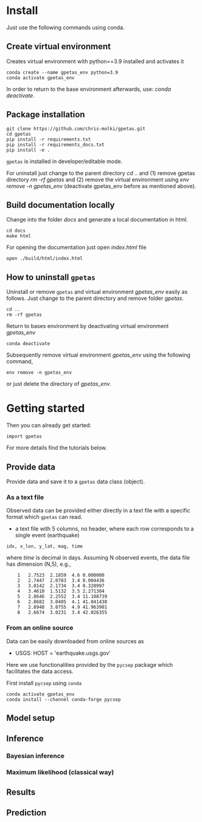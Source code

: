 # Install

Just use the following commands using conda.

## Create virtual environment
Creates virtual environment with python==3.9 installed and activates it
```
conda create --name gpetas_env python=3.9
conda activate gpetas_env
```
In order to return to the base environment afterwards, use: *conda deactivate*.

## Package installation
```
git clone https://github.com/chris-molki/gpetas.git
cd gpetas
pip install -r requirements.txt
pip install -r requirements_docs.txt
pip install -e .
```

`gpetas` is installed in developer/editable mode.

For uninstall just change to the parent directory *cd ..* and (1) remove gpetas directory *rm -rf gpetas* and (2) remove the virtual environment
using *env remove -n gpetas_env* (deactivate gpetas_env before as mentioned above).

## Build documentation locally

Change into the folder *docs*
and generate a local documentation in html.
```
cd docs
make html
```
For opening the documentation just open *index.html* file
```
open ./build/html/index.html
```

## How to uninstall ```gpetas```

Uninstall or remove ```gpetas``` and
virtual environment *gpetas_env* easily
as follows.
Just change to the parent directory
and remove folder *gpetas*.
```
cd ..
rm -rf gpetas
```
Return to bases environment by deactivating virtual environment *gpetas_env*
```
conda deactivate
```
Subsequently remove virtual environment *gpetas_env* using the following
command,
```
env remove -n gpetas_env
```
or just delete the directory of *gpetas_env*.

# Getting started

Then you can already get started:

```
import gpetas
```

For more details find the tutorials below.

## Provide data
Provide data and save it to a `gpetas` data class (object).
### As a text file
Observed data can be provided either directly 
in a text file with a specific format which ``gpetas`` can read.

* a text file with 5 columns, no header, where each row corresponds to a single event (earthquake)
```
idx, x_lon, y_lat, mag, time 
```
where *time* is decimal in days. Assuming N observed events, the data file has dimension (N,5), e.g.,
```
    1	2.7523	2.1859	4.6	0.000000
    2	2.7447	2.0783	3.4	0.004436
    3	3.0142	2.1734	3.4	0.320997
    4	3.4610	1.5132	3.5	2.271304
    5	2.8646	2.2552	3.4	11.108739
    6	2.8682	3.0405	4.1	41.841438
    7	2.8948	3.0755	4.9	41.963901
    8	2.6674	3.0231	3.4	42.026355
```

### From an online source
Data can be easily downloaded from online sources as
* USGS: HOST = 'earthquake.usgs.gov'

Here we use functionalities provided by the ``pycsep`` package which 
facilitates the data access.

First install ``pycsep`` using ``conda``
```
conda activate gpetas_env
conda install --channel conda-forge pycsep
```






## Model setup

## Inference

### Bayesian inference
### Maximum likelihood (classical way)

## Results

## Prediction


